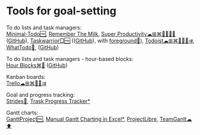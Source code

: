 
# Tools for goal-setting

To do lists and task managers:  
[Minimal-Todo🆓](https://github.com/avjinder/Minimal-Todo),
[Remember The Milk](https://www.rememberthemilk.com/),
[Super Productivity☁⊞⌘🐧🍎🤖🆓](https://super-productivity.com/) ([GitHub](https://github.com/johannesjo/super-productivity)),
[Taskwarrior□🆓](https://taskwarrior.org/) (([GitHub](https://github.com/GothenburgBitFactory/taskwarrior)), with [foreground🤖](https://github.com/bgregos/foreground)),
[Todoist☁⊞⌘🐧🍎🤖⇉](https://todoist.com/),
[WhatTodo🤖](https://play.google.com/store/apps/details?id=ja.burhanrashid52.whattodo), ([GitHub](https://github.com/burhanrashid52/WhatTodo))

To do lists and task managers - hour-based blocks:  
[Hour Blocks⌘🍎](https://jtsaeed.com/work/hour-blocks) ([GitHub](https://github.com/jtsaeed/Hour-Blocks))

Kanban boards:  
[Trello☁⊞⌘🍎🤖⇉](https://trello.com/)

Goal and progress tracking:  
[Strides🍎](https://www.stridesapp.com/),
[Trask Progress Tracker*](https://davidseah.com/node/the-task-progress-tracker/)

Gantt charts:  
[GanttProject🆓](https://www.ganttproject.biz/),
[Manual Gantt Charting in Excel*](https://davidseah.com/node/manual-gantt-charting-in-excel/),
[ProjectLibre](https://sourceforge.net/projects/projectlibre/),
[TeamGantt☁⬆️](https://www.teamgantt.com/)
